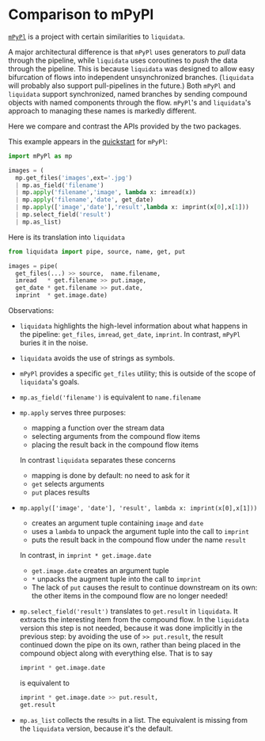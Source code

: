 # Comparison to mPyPl

[`mPyPl`](http://soshnikov.com/mPyPl/) is a project with certain similarities to
`liquidata`.

A major architectural difference is that `mPyPl` uses generators to *pull* data
through the pipeline, while `liquidata` uses coroutines to *push* the data
through the pipeline. This is because `liquidata` was designed to allow easy
bifurcation of flows into independent unsynchronized branches. (`liquidata` will
probably also support pull-pipelines in the future.) Both `mPyPl` and
`liquidata` support synchronized, named branches by sending compound objects
with named components through the flow. `mPyPl`'s and `liquidata`'s approach to
managing these names is markedly different.

Here we compare and contrast the APIs provided by the two packages.

This example appears in the [quickstart](http://soshnikov.com/mPyPl/) for `mPyPl`:

```python
import mPyPl as mp

images = (
  mp.get_files('images',ext='.jpg')
  | mp.as_field('filename')
  | mp.apply('filename','image', lambda x: imread(x))
  | mp.apply('filename','date', get_date)
  | mp.apply(['image','date'],'result',lambda x: imprint(x[0],x[1]))
  | mp.select_field('result')
  | mp.as_list)
```

Here is its translation into `liquidata`

```python
from liquidata import pipe, source, name, get, put

images = pipe(
  get_files(...) >> source,  name.filename,
  imread   * get.filename >> put.image,
  get_date * get.filename >> put.date,
  imprint  * get.image.date)
```

Observations:

+ `liquidata` highlights the high-level information about what happens in the
  pipeline: `get_files`, `imread`, `get_date`, `imprint`. In contrast, `mPyPl`
  buries it in the noise.

+ `liquidata` avoids the use of strings as symbols.

+ `mPyPl` provides a specific `get_files` utility; this is outside of the scope
  of `liquidata`'s goals.

+ `mp.as_field('filename')` is equivalent to `name.filename`

+ `mp.apply` serves three purposes:

  - mapping a function over the stream data
  - selecting arguments from the compound flow items
  - placing the result back in the compound flow items

  In contrast `liquidata` separates these concerns

   - mapping is done by default: no need to ask for it
   - `get` selects arguments
   - `put` places results

+ `mp.apply(['image', 'date'], 'result', lambda x: imprint(x[0],x[1]))`

  - creates an argument tuple containing `image` and `date`
  - uses a `lambda` to unpack the argument tuple into the call to `imprint`
  - puts the result back in the compound flow under the name `result`

  In contrast, in `imprint * get.image.date`

  - `get.image.date` creates an argument tuple
  - `*` unpacks the augment tuple into the call to `imprint`
  - The lack of `put` causes the result to continue downstream on its own: the
    other items in the compound flow are no longer needed!

+ `mp.select_field('result')` translates to `get.result` in `liquidata`. It
  extracts the interesting item from the compound flow. In the `liquidata`
  version this step is not needed, because it was done implicitly in the
  previous step: by avoiding the use of `>> put.result`, the result continued
  down the pipe on its own, rather than being placed in the compound object
  along with everything else. That is to say
  ```python
  imprint * get.image.date
  ```
  is equivalent to

  ```python
  imprint * get.image.date >> put.result,
  get.result
  ```

+ `mp.as_list` collects the results in a list. The equivalent is missing from
  the `liquidata` version, because it's the default.
